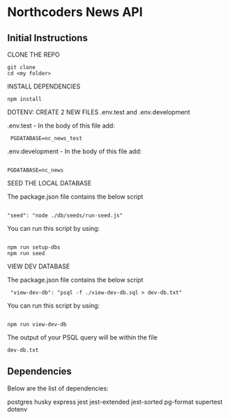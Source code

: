 # Northcoders News API

## Initial Instructions

CLONE THE REPO

```
git clone
cd <my folder>
```

INSTALL DEPENDENCIES

```
npm install
```

DOTENV: CREATE 2 NEW FILES
.env.test and .env.development

.env.test - In the body of this file add:

```
 PGDATABASE=nc_news_test

```

.env.development - In the body of this file add:

```

PGDATABASE=nc_news
```

SEED THE LOCAL DATABASE

The package.json file contains the below script

```

"seed": "node ./db/seeds/run-seed.js"

```

You can run this script by using:

```

npm run setup-dbs
npm run seed

```

VIEW DEV DATABASE

The package.json file contains the below script

```
 "view-dev-db": "psql -f ./view-dev-db.sql > dev-db.txt"
```

You can run this script by using:

```

npm run view-dev-db

```

The output of your PSQL query will be within the file

```
dev-db.txt
```

## Dependencies

Below are the list of dependencies:

postgres
husky
express
jest
jest-extended
jest-sorted
pg-format
supertest
dotenv

```

```

```

```
